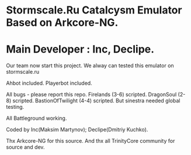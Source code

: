 # Stormscale.Ru Catalcysm Emulator Based on Arkcore-NG.
# Main Developer : Inc, Declipe.

Our team now start this project. We alway can tested this emulator on stormscale.ru

Ahbot included.
Playerbot included.


All bugs - please report this repo.
Firelands (3-6) scripted.
DragonSoul (2-8) scripted.
BastionOfTwilight (4-4) scripted. But sinestra needed global testing.


All Battleground working.



Coded by Inc(Maksim Martynov); Declipe(Dmitriy Kuchko).


Thx Arkcore-NG for this source. 
And thx all TrinityCore community for source and dev.
